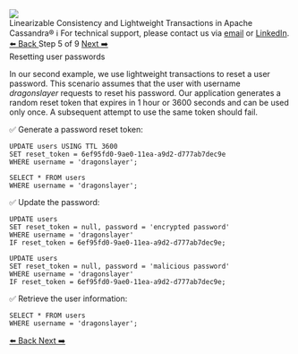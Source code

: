 <!-- TOP -->
<div class="top">
  <img class="scenario-academy-logo" src="https://datastax-academy.github.io/katapod-shared-assets/images/ds-academy-2023.svg" />
  <div class="scenario-title-section">
    <span class="scenario-title">Linearizable Consistency and Lightweight Transactions in Apache Cassandra®</span>
    <span class="scenario-subtitle">ℹ️ For technical support, please contact us via <a href="mailto:aleksandr.volochnev@datastax.com">email</a> or <a href="https://dtsx.io/aleks">LinkedIn</a>.</span>
  </div>
</div>

<!-- NAVIGATION -->
<div id="navigation-top" class="navigation-top">
 <a href='command:katapod.loadPage?[{"step":"step4-astra"}]'
   class="btn btn-dark navigation-top-left">⬅️ Back
 </a>
<span class="step-count"> Step 5 of 9</span>
 <a href='command:katapod.loadPage?[{"step":"step6-astra"}]'
    class="btn btn-dark navigation-top-right">Next ➡️
  </a>
</div>

<!-- CONTENT -->

<div class="step-title">Resetting user passwords</div>

In our second example, we use lightweight transactions to reset a user password. This scenario 
assumes that the user with username *dragonslayer* requests to reset his password. Our application generates 
a random reset token that expires in 1 hour or 3600 seconds and can be used only once. A subsequent attempt to use 
the same token should fail.  

✅ Generate a password reset token: 
```
UPDATE users USING TTL 3600
SET reset_token = 6ef95fd0-9ae0-11ea-a9d2-d777ab7dec9e 
WHERE username = 'dragonslayer';

SELECT * FROM users
WHERE username = 'dragonslayer';
```

✅ Update the password: 
```
UPDATE users 
SET reset_token = null, password = 'encrypted password'
WHERE username = 'dragonslayer'
IF reset_token = 6ef95fd0-9ae0-11ea-a9d2-d777ab7dec9e;

UPDATE users 
SET reset_token = null, password = 'malicious password'
WHERE username = 'dragonslayer'
IF reset_token = 6ef95fd0-9ae0-11ea-a9d2-d777ab7dec9e;
```

✅ Retrieve the user information:
```
SELECT * FROM users
WHERE username = 'dragonslayer';
```

<!-- NAVIGATION -->
<div id="navigation-bottom" class="navigation-bottom">
 <a href='command:katapod.loadPage?[{"step":"step4-astra"}]'
   class="btn btn-dark navigation-bottom-left">⬅️ Back
 </a>
 <a href='command:katapod.loadPage?[{"step":"step6-astra"}]'
    class="btn btn-dark navigation-bottom-right">Next ➡️
  </a>
</div>

